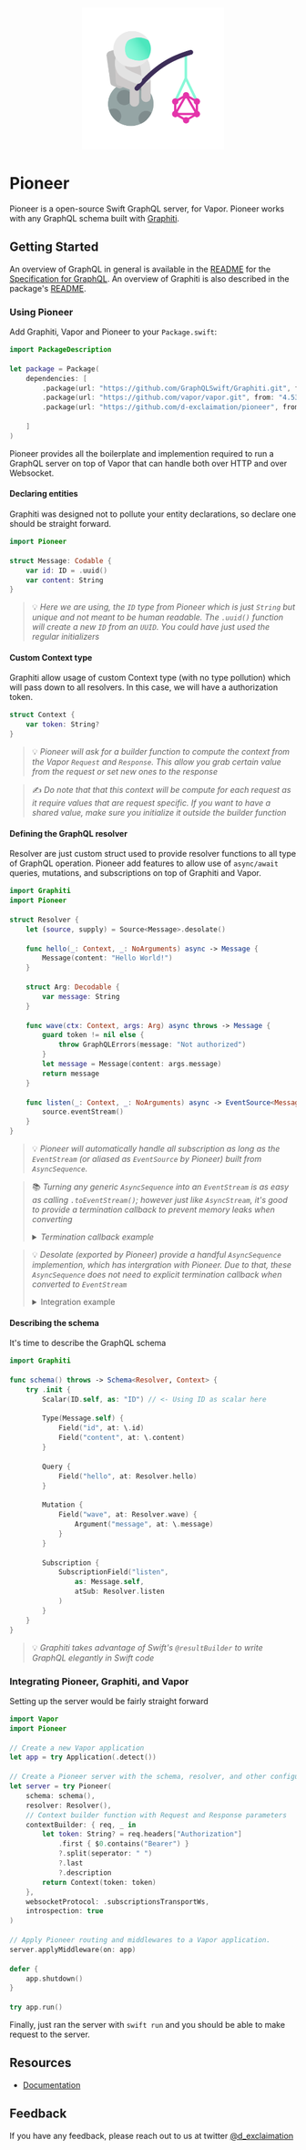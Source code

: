 <p align="center">
    <img src="./pioneer.png" width="250" />
</p>

<p align="center"> 
    <h1>Pioneer</h1>
</p>

Pioneer is a open-source Swift GraphQL server, for Vapor. Pioneer works with any GraphQL schema built with [Graphiti](https://github.com/GraphQLSwift/Graphiti).

## Getting Started

An overview of GraphQL in general is available in the [README](https://github.com/facebook/graphql/blob/master/README.md) for the [Specification for GraphQL](https://github.com/facebook/graphql). An overview of Graphiti is also described in the package's [README](https://github.com/GraphQLSwift/Graphiti/blob/master/README.md).

### Using Pioneer

Add Graphiti, Vapor and Pioneer to your `Package.swift`:

```swift
import PackageDescription

let package = Package(
    dependencies: [
        .package(url: "https://github.com/GraphQLSwift/Graphiti.git", from: "1.0.0"),
        .package(url: "https://github.com/vapor/vapor.git", from: "4.53.0"),
        .package(url: "https://github.com/d-exclaimation/pioneer", from: "0.1.0")

    ]
)
```

Pioneer provides all the boilerplate and implemention required to run a GraphQL server on top of Vapor that can handle both over HTTP and over Websocket.

#### Declaring entities

Graphiti was designed not to pollute your entity declarations, so declare one should be straight forward.

```swift
import Pioneer

struct Message: Codable {
    var id: ID = .uuid()
    var content: String 
}

```

> 💡  _Here we are using, the `ID` type from Pioneer which is just `String` but unique and not meant to be human readable. The `.uuid()` function will create a new `ID` from an `UUID`. You could have just used the regular initializers_


#### Custom Context type

Graphiti allow usage of custom Context type (with no type pollution) which will pass down to all resolvers. In this case, we will have a authorization token.

```swift
struct Context {
    var token: String?
}
```

> 💡  _Pioneer will ask for a builder function to compute the context from the Vapor `Request` and `Response`. This allow you grab certain value from the request or set new ones to the response_

> ✍️ _Do note that that this context will be compute for each request as it require values that are request specific. If you want to have a shared value, make sure you initialize it outside the builder function_

#### Defining the GraphQL resolver

Resolver are just custom struct used to provide resolver functions to all type of GraphQL operation. Pioneer add features to allow use of `async/await` queries, mutations, and subscriptions on top of Graphiti and Vapor.

```swift
import Graphiti
import Pioneer

struct Resolver {
    let (source, supply) = Source<Message>.desolate()
    
    func hello(_: Context, _: NoArguments) async -> Message { 
        Message(content: "Hello World!")
    }
    
    struct Arg: Decodable { 
        var message: String 
    }
    
    func wave(ctx: Context, args: Arg) async throws -> Message {
        guard token != nil else {
            throw GraphQLErrors(message: "Not authorized")
        }
        let message = Message(content: args.message)
        return message
    }

    func listen(_: Context, _: NoArguments) async -> EventSource<Message> {
        source.eventStream()
    }
}
```

> 💡 _Pioneer will automatically handle all subscription as long as the `EventStream` (or aliased as `EventSource` by Pioneer) built from `AsyncSequence`._

<blockquote>

📚 _Turning any generic `AsyncSequence` into an `EventStream` is as easy as calling `.toEventStream()`; however just like `AsyncStream`, it's good to provide a termination callback to prevent memory leaks when converting_

<details>
<summary><i>Termination callback example</i></summary>

```swift
func ticks(_: Void, _: NoArguments) -> EventSource<Message> {
    let stream = AsyncStream<Message> { continuation in 
        // .. do something with continuation

        continuation.onTermination = { @Sendable _ in 
            // deallocate resources
        }
    }

    stream.toEventStream(
        // Require here as it cannot access `AsyncStream.Continuation.onTermination`
        onTermination: {
            // deallocate resources
        }
    )
}
```

</details>
</blockquote>

<blockquote>

💡 _Desolate (exported by Pioneer) provide a handful `AsyncSequence` implemention, which has intergration with Pioneer. Due to that, these `AsyncSequence` does not need to explicit termination callback when converted to `EventStream`_

<details>
<summary>Integration example</summary>

```swift
let nozzle = Nozzle<Message>.single(.init(content: "Hello"))

let eventStream1: EventStream<Message> = nozzle.eventStream() 

let source = Source<Message>()

let eventStream1: EventStream<Message> = source.eventStream()

let reservoir = Reservoir<String, Message>()

let eventStream1: EventStream<Message> = reservoir.eventStream(for: "some-key")
```

</details>

</blockquote>

#### Describing the schema

It's time to describe the GraphQL schema

```swift
import Graphiti

func schema() throws -> Schema<Resolver, Context> {
    try .init {
        Scalar(ID.self, as: "ID") // <- Using ID as scalar here
        
        Type(Message.self) {
            Field("id", at: \.id)
            Field("content", at: \.content)
        }

        Query {
            Field("hello", at: Resolver.hello)
        }

        Mutation {
            Field("wave", at: Resolver.wave) {
                Argument("message", at: \.message)
            }
        }

        Subscription {
            SubscriptionField("listen", 
                as: Message.self, 
                atSub: Resolver.listen
            )
        } 
    }
}
```

> 💡 _Graphiti takes advantage of Swift's `@resultBuilder` to write GraphQL elegantly in Swift code_

### Integrating Pioneer, Graphiti, and Vapor

Setting up the server would be fairly straight forward

```swift
import Vapor
import Pioneer

// Create a new Vapor application
let app = try Application(.detect())

// Create a Pioneer server with the schema, resolver, and other configurations
let server = try Pioneer(
    schema: schema(), 
    resolver: Resolver(),
    // Context builder function with Request and Response parameters
    contextBuilder: { req, _ in 
        let token: String? = req.headers["Authorization"]
            .first { $0.contains("Bearer") }
            ?.split(seperator: " ")
            ?.last
            ?.description
        return Context(token: token)
    },
    websocketProtocol: .subscriptionsTransportWs, 
    introspection: true	
)

// Apply Pioneer routing and middlewares to a Vapor application.
server.applyMiddleware(on: app)

defer { 
    app.shutdown() 
}

try app.run()
```

Finally, just ran the server with `swift run` and you should be able to make request to the server.

## Resources

- [Documentation](https://github.com/d-exclaimation/pioneer/blob/main/Sources/Pioneer/Pioneer.swift)

## Feedback

If you have any feedback, please reach out to us at twitter [@d_exclaimation](https://www.twitter.com/d_exclaimation)
